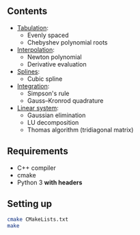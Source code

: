 ## Contents

* [Tabulation](tabulate.cpp):
  * Evenly spaced
  * Chebyshev polynomial roots
* [Interpolation](polynomial.cpp):
  * Newton polynomial
  * Derivative evaluation
* [Splines](cubic_spline.cpp):
  * Cubic spline
* [Integration](integral.cpp):
  * Simpson's rule
  * Gauss&ndash;Kronrod quadrature
* [Linear system](linear_system.cpp):
  * Gaussian elimination
  * LU decomposition
  * Thomas algorithm (tridiagonal matrix)


## Requirements

* C++ compiler
* cmake
* Python 3 **with headers**


## Setting up

```bash
cmake CMakeLists.txt
make
```
